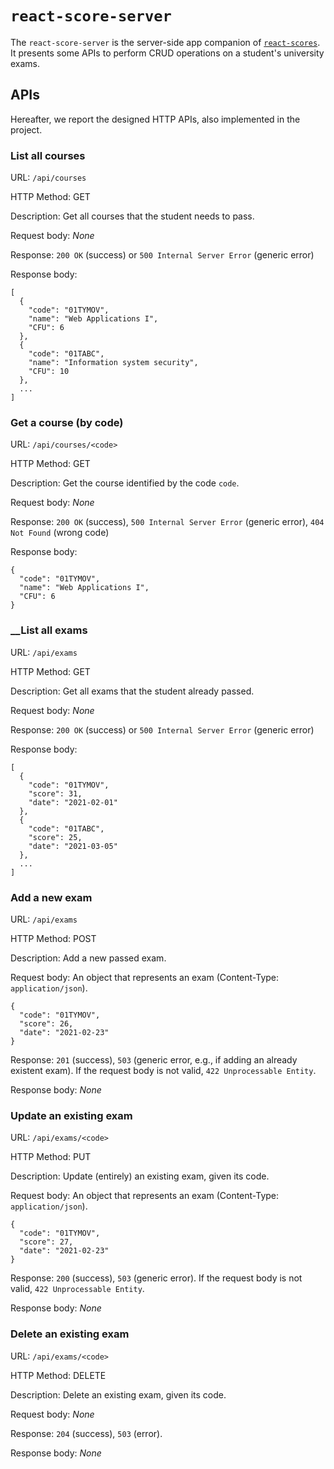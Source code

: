 # `react-score-server`

The `react-score-server` is the server-side app companion of [`react-scores`](https://github.com/polito-wa1-aw1-2021/react-scores). It presents some APIs to perform CRUD operations on a student's university exams.

## APIs
Hereafter, we report the designed HTTP APIs, also implemented in the project.

### __List all courses__

URL: `/api/courses`

HTTP Method: GET

Description: Get all courses that the student needs to pass.

Request body: _None_

Response: `200 OK` (success) or `500 Internal Server Error` (generic error)

Response body:
```
[
  {
    "code": "01TYMOV",
    "name": "Web Applications I",
    "CFU": 6
  },
  {
    "code": "01TABC",
    "name": "Information system security",
    "CFU": 10
  },
  ...
]
```

### __Get a course (by code)__

URL: `/api/courses/<code>`

HTTP Method: GET

Description: Get the course identified by the code `code`.

Request body: _None_

Response: `200 OK` (success), `500 Internal Server Error` (generic error), `404 Not Found` (wrong code)

Response body:
```
{
  "code": "01TYMOV",
  "name": "Web Applications I",
  "CFU": 6
}
```
### __List all exams

URL: `/api/exams`

HTTP Method: GET

Description: Get all exams that the student already passed.

Request body: _None_

Response: `200 OK` (success) or `500 Internal Server Error` (generic error)

Response body:
```
[
  {
    "code": "01TYMOV",
    "score": 31,
    "date": "2021-02-01"
  },
  {
    "code": "01TABC",
    "score": 25,
    "date": "2021-03-05"
  },
  ...
]
```
### __Add a new exam__

URL: `/api/exams`

HTTP Method: POST

Description: Add a new passed exam.

Request body: An object that represents an exam (Content-Type: `application/json`).
```
{
  "code": "01TYMOV",
  "score": 26,
  "date": "2021-02-23"
}
```

Response: `201` (success), `503` (generic error, e.g., if adding an already existent exam). If the request body is not valid, `422 Unprocessable Entity`.

Response body: _None_

### __Update an existing exam__

URL: `/api/exams/<code>`

HTTP Method: PUT

Description: Update (entirely) an existing exam, given its code.

Request body: An object that represents an exam (Content-Type: `application/json`).
```
{
  "code": "01TYMOV",
  "score": 27,
  "date": "2021-02-23"
}
```

Response: `200` (success), `503` (generic error). If the request body is not valid, `422 Unprocessable Entity`.

Response body: _None_

### __Delete an existing exam__

URL: `/api/exams/<code>`

HTTP Method: DELETE

Description: Delete an existing exam, given its code.

Request body: _None_

Response: `204` (success), `503` (error).

Response body: _None_